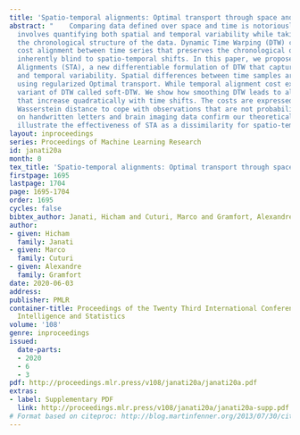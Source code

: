 ```yaml
---
title: 'Spatio-temporal alignments: Optimal transport through space and time'
abstract: "    Comparing data defined over space and time is notoriously hard. It
  involves quantifying both spatial and temporal variability while taking into account
  the chronological structure of the data. Dynamic Time Warping (DTW) computes a minimal
  cost alignment between time series that preserves the chronological order but is
  inherently blind to spatio-temporal shifts. In this paper, we propose Spatio-Temporal
  Alignments (STA), a new differentiable formulation of DTW that captures spatial
  and temporal variability. Spatial differences between time samples are captured
  using regularized Optimal transport. While temporal alignment cost exploits a smooth
  variant of DTW called soft-DTW. We show how smoothing DTW leads to alignment costs
  that increase quadratically with time shifts. The costs are expressed using an unbalanced
  Wasserstein distance to cope with observations that are not probabilities. Experiments
  on handwritten letters and brain imaging data confirm our theoretical findings and
  illustrate the effectiveness of STA as a dissimilarity for spatio-temporal data."
layout: inproceedings
series: Proceedings of Machine Learning Research
id: janati20a
month: 0
tex_title: 'Spatio-temporal alignments: Optimal transport through space and time'
firstpage: 1695
lastpage: 1704
page: 1695-1704
order: 1695
cycles: false
bibtex_author: Janati, Hicham and Cuturi, Marco and Gramfort, Alexandre
author:
- given: Hicham
  family: Janati
- given: Marco
  family: Cuturi
- given: Alexandre
  family: Gramfort
date: 2020-06-03
address: 
publisher: PMLR
container-title: Proceedings of the Twenty Third International Conference on Artificial
  Intelligence and Statistics
volume: '108'
genre: inproceedings
issued:
  date-parts:
  - 2020
  - 6
  - 3
pdf: http://proceedings.mlr.press/v108/janati20a/janati20a.pdf
extras:
- label: Supplementary PDF
  link: http://proceedings.mlr.press/v108/janati20a/janati20a-supp.pdf
# Format based on citeproc: http://blog.martinfenner.org/2013/07/30/citeproc-yaml-for-bibliographies/
---
```

